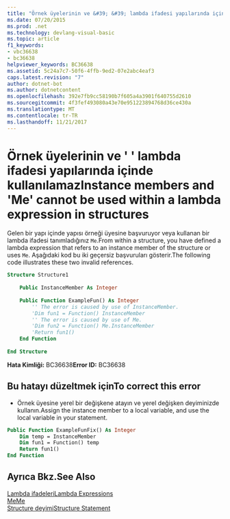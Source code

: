 ```yaml
---
title: "Örnek üyelerinin ve &#39; &#39; lambda ifadesi yapılarında içinde kullanılamaz"
ms.date: 07/20/2015
ms.prod: .net
ms.technology: devlang-visual-basic
ms.topic: article
f1_keywords:
- vbc36638
- bc36638
helpviewer_keywords: BC36638
ms.assetid: 5c24a7c7-50f6-4ffb-9ed2-07e2abc4eaf3
caps.latest.revision: "7"
author: dotnet-bot
ms.author: dotnetcontent
ms.openlocfilehash: 392e7fb9cc58190b7f605a4a3901f640755d2610
ms.sourcegitcommit: 4f3fef493080a43e70e951223894768d36ce430a
ms.translationtype: MT
ms.contentlocale: tr-TR
ms.lasthandoff: 11/21/2017
---
```

# <a name="instance-members-and-39me39-cannot-be-used-within-a-lambda-expression-in-structures"></a><span data-ttu-id="54946-102">Örnek üyelerinin ve &#39; &#39; lambda ifadesi yapılarında içinde kullanılamaz</span><span class="sxs-lookup"><span data-stu-id="54946-102">Instance members and &#39;Me&#39; cannot be used within a lambda expression in structures</span></span>
<span data-ttu-id="54946-103">Gelen bir yapı içinde yapısı örneği üyesine başvuruyor veya kullanan bir lambda ifadesi tanımladığınız `Me`.</span><span class="sxs-lookup"><span data-stu-id="54946-103">From within a structure, you have defined a lambda expression that refers to an instance member of the structure or uses `Me`.</span></span> <span data-ttu-id="54946-104">Aşağıdaki kod bu iki geçersiz başvuruları gösterir.</span><span class="sxs-lookup"><span data-stu-id="54946-104">The following code illustrates these two invalid references.</span></span>  
  
```vb  
Structure Structure1  
  
    Public InstanceMember As Integer  
  
    Public Function ExampleFun() As Integer  
        '' The error is caused by use of InstanceMember.  
        'Dim fun1 = Function() InstanceMember  
        '' The error is caused by use of Me.  
        'Dim fun2 = Function() Me.InstanceMember  
        'Return fun1()  
    End Function  
  
End Structure  
```  
  
 <span data-ttu-id="54946-105">**Hata Kimliği:** BC36638</span><span class="sxs-lookup"><span data-stu-id="54946-105">**Error ID:** BC36638</span></span>  
  
## <a name="to-correct-this-error"></a><span data-ttu-id="54946-106">Bu hatayı düzeltmek için</span><span class="sxs-lookup"><span data-stu-id="54946-106">To correct this error</span></span>  
  
-   <span data-ttu-id="54946-107">Örnek üyesine yerel bir değişkene atayın ve yerel değişken deyiminizde kullanın.</span><span class="sxs-lookup"><span data-stu-id="54946-107">Assign the instance member to a local variable, and use the local variable in your statement.</span></span>  
  
```vb  
Public Function ExampleFunFix() As Integer  
    Dim temp = InstanceMember  
    Dim fun1 = Function() temp  
    Return fun1()  
End Function  
```  
  
## <a name="see-also"></a><span data-ttu-id="54946-108">Ayrıca Bkz.</span><span class="sxs-lookup"><span data-stu-id="54946-108">See Also</span></span>  
 [<span data-ttu-id="54946-109">Lambda ifadeleri</span><span class="sxs-lookup"><span data-stu-id="54946-109">Lambda Expressions</span></span>](../../visual-basic/programming-guide/language-features/procedures/lambda-expressions.md)  
 [<span data-ttu-id="54946-110">Me</span><span class="sxs-lookup"><span data-stu-id="54946-110">Me</span></span>](~/docs/visual-basic/programming-guide/program-structure/me-my-mybase-and-myclass.md#me)  
 [<span data-ttu-id="54946-111">Structure deyimi</span><span class="sxs-lookup"><span data-stu-id="54946-111">Structure Statement</span></span>](../../visual-basic/language-reference/statements/structure-statement.md)
